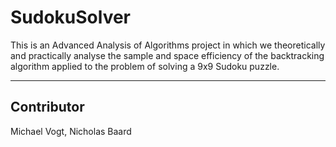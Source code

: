 # SudokuSolver

This is an Advanced Analysis of Algorithms project in which we theoretically and practically analyse the sample and space efficiency of the backtracking algorithm applied to the problem of solving a 9x9 Sudoku puzzle.

---
## Contributor
Michael Vogt,
Nicholas Baard
